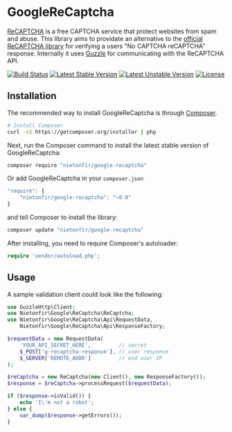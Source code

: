 GoogleReCaptcha
===============

[ReCAPTCHA](https://developers.google.com/recaptcha/) is a free CAPTCHA service that protect websites from spam and abuse.
This library aims to providate an alternative to the [official ReCAPTCHA library](https://github.com/google/ReCAPTCHA) for verifying a users "No CAPTCHA reCAPTCHA" response.
Internally it uses [Guzzle](https://github.com/guzzle/guzzle) for communicating with the ReCAPTCHA API.

[![Build Status](https://travis-ci.org/nietonfir/GoogleReCaptcha.svg?branch=master)](https://travis-ci.org/nietonfir/GoogleReCaptcha) [![Latest Stable Version](https://poser.pugx.org/nietonfir/google-recaptcha/v/stable.svg)](https://packagist.org/packages/nietonfir/google-recaptcha) [![Latest Unstable Version](https://poser.pugx.org/nietonfir/google-recaptcha/v/unstable.svg)](https://packagist.org/packages/nietonfir/google-recaptcha) [![License](https://poser.pugx.org/nietonfir/google-recaptcha/license.svg)](https://packagist.org/packages/nietonfir/google-recaptcha)

Installation
------------

The recommended way to install GoogleReCaptcha is through
[Composer](http://getcomposer.org).

```bash
# Install Composer
curl -sS https://getcomposer.org/installer | php
```

Next, run the Composer command to install the latest stable version of GoogleReCaptcha:

```bash
composer require "nietonfir/google-recaptcha"
```

Or add GoogleReCaptcha in your `composer.json`

```js
"require": {
    "nietonfir/google-recaptcha": "~0.0"
}
```

and tell Composer to install the library:

``` bash
composer update "nietonfir/google-recaptcha"
```

After installing, you need to require Composer's autoloader:

```php
require 'vendor/autoload.php';
```

Usage
-----

A sample validation client could look like the following:

```php
use GuzzleHttp\Client;
use Nietonfir\Google\ReCaptcha\ReCaptcha;
use Nietonfir\Google\ReCaptcha\Api\RequestData,
    Nietonfir\Google\ReCaptcha\Api\ResponseFactory;

$requestData = new RequestData(
    'YOUR_API_SECRET_HERE',         // secret
    $_POST['g-recaptcha-response'], // user response
    $_SERVER['REMOTE_ADDR']         // end user IP
);

$reCaptcha = new ReCaptcha(new Client(), new ResponseFactory());
$response = $reCaptcha->processRequest($requestData);

if ($response->isValid()) {
    echo 'I\'m not a robot';
} else {
    var_dump($response->getErrors());
}
```
